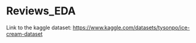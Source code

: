 # Reviews_EDA

Link to the kaggle dataset: https://www.kaggle.com/datasets/tysonpo/ice-cream-dataset
